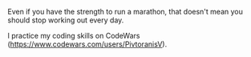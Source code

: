 Even if you have the strength to run a marathon, that doesn't mean you should stop working out every day. 

I practice my coding skills on CodeWars (https://www.codewars.com/users/PivtoranisV).
